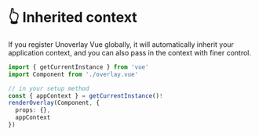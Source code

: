 # 👆 Inherited context 

If you register Unoverlay Vue globally, it will automatically inherit your application context, and you can also pass in the context with finer control.

```ts
import { getCurrentInstance } from 'vue'
import Component from './overlay.vue'

// in your setup method
const { appContext } = getCurrentInstance()!
renderOverlay(Component, {
  props: {},
  appContext
})
```